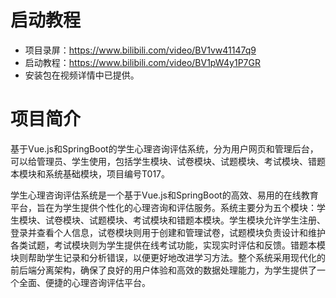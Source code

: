 # 启动教程

- 项目录屏：https://www.bilibili.com/video/BV1vw41147q9
- 启动教程：https://www.bilibili.com/video/BV1pW4y1P7GR
- 安装包在视频详情中已提供。


# 项目简介

基于Vue.js和SpringBoot的学生心理咨询评估系统，分为用户网页和管理后台，可以给管理员、学生使用，包括学生模块、试卷模块、试题模块、考试模块、错题本模块和系统基础模块，项目编号T017。

学生心理咨询评估系统是一个基于Vue.js和SpringBoot的高效、易用的在线教育平台，旨在为学生提供个性化的心理咨询和评估服务。系统主要分为五个模块：学生模块、试卷模块、试题模块、考试模块和错题本模块。学生模块允许学生注册、登录并查看个人信息，试卷模块则用于创建和管理试卷，试题模块负责设计和维护各类试题，考试模块则为学生提供在线考试功能，实现实时评估和反馈。错题本模块则帮助学生记录和分析错误，以便更好地改进学习方法。整个系统采用现代化的前后端分离架构，确保了良好的用户体验和高效的数据处理能力，为学生提供了一个全面、便捷的心理咨询评估平台。
